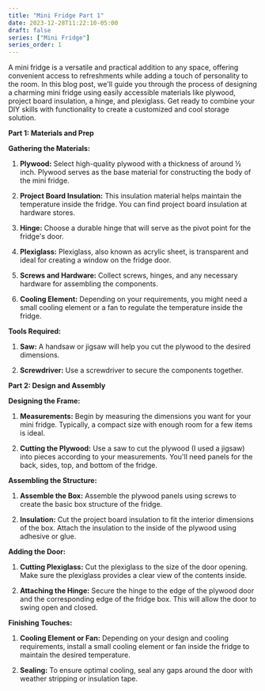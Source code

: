 ```yaml
---
title: "Mini Fridge Part 1"
date: 2023-12-28T11:22:10-05:00
draft: false
series: ["Mini Fridge"]
series_order: 1
---
```


A mini fridge is a versatile and practical addition to any space, offering convenient access to refreshments while adding a touch of personality to the room. In this blog post, we'll guide you through the process of designing a charming mini fridge using easily accessible materials like plywood, project board insulation, a hinge, and plexiglass. Get ready to combine your DIY skills with functionality to create a customized and cool storage solution.

**Part 1: Materials and Prep**

**Gathering the Materials:**

1. **Plywood:** Select high-quality plywood with a thickness of around ½ inch. Plywood serves as the base material for constructing the body of the mini fridge.
    
2. **Project Board Insulation:** This insulation material helps maintain the temperature inside the fridge. You can find project board insulation at hardware stores.
    
3. **Hinge:** Choose a durable hinge that will serve as the pivot point for the fridge's door.
    
4. **Plexiglass:** Plexiglass, also known as acrylic sheet, is transparent and ideal for creating a window on the fridge door.
    
5. **Screws and Hardware:** Collect screws, hinges, and any necessary hardware for assembling the components.
    
6. **Cooling Element:** Depending on your requirements, you might need a small cooling element or a fan to regulate the temperature inside the fridge.
    

**Tools Required:**

1. **Saw:** A handsaw or jigsaw will help you cut the plywood to the desired dimensions.
    
2. **Screwdriver:** Use a screwdriver to secure the components together.

**Part 2: Design and Assembly**

**Designing the Frame:**

1. **Measurements:** Begin by measuring the dimensions you want for your mini fridge. Typically, a compact size with enough room for a few items is ideal.
    
2. **Cutting the Plywood:** Use a saw to cut the plywood (I used a jigsaw) into pieces according to your measurements. You'll need panels for the back, sides, top, and bottom of the fridge.
    

**Assembling the Structure:**

1. **Assemble the Box:** Assemble the plywood panels using screws to create the basic box structure of the fridge.
    
2. **Insulation:** Cut the project board insulation to fit the interior dimensions of the box. Attach the insulation to the inside of the plywood using adhesive or glue.
    

**Adding the Door:**

1. **Cutting Plexiglass:** Cut the plexiglass to the size of the door opening. Make sure the plexiglass provides a clear view of the contents inside.
    
2. **Attaching the Hinge:** Secure the hinge to the edge of the plywood door and the corresponding edge of the fridge box. This will allow the door to swing open and closed.
    

**Finishing Touches:**

1. **Cooling Element or Fan:** Depending on your design and cooling requirements, install a small cooling element or fan inside the fridge to maintain the desired temperature.
    
2. **Sealing:** To ensure optimal cooling, seal any gaps around the door with weather stripping or insulation tape.

